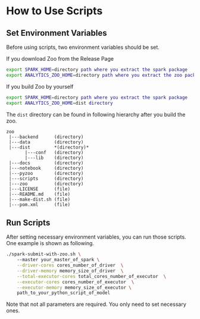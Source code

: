 # How to Use Scripts
## Set Environment Variables

Before using scripts, two environment variables should be set.

If you download Zoo from the Release Page
```bash
export SPARK_HOME=directory path where you extract the spark package
export ANALYTICS_ZOO_HOME=directory path where you extract the zoo package
```

If you build Zoo by yourself
```bash
export SPARK_HOME=directory path where you extract the spark package
export ANALYTICS_ZOO_HOME=dist directory
```
The ```dist``` directory can be found in following hierarchy after you build the zoo.
```
zoo 
 |---backend      (directory)
 |---data         (directory)
 |---dist         *(directory)*
       |---conf   (directory)
       |---lib    (directory)
 |---docs         (directory)
 |---notebook     (directory)
 |---pyzoo        (directory)
 |---scripts      (directory)
 |---zoo          (directory)
 |---LICENSE      (file)
 |---README.md    (file)
 |---make-dist.sh (file)
 |---pom.xml      (file)
```
## Run Scripts
After setting necessary environment variables, you can run those scripts. One example is shown as following.
```bash
./spark-submit-with-zoo.sh \
    --master your_master_of_spark \
    --driver-cores cores_number_of_driver  \
    --driver-memory memory_size_of_driver  \
    --total-executor-cores total_cores_number_of_executor  \
    --executor-cores cores_number_of_executor  \
    --executor-memory memory_size_of_executor \
    path_to_your_python_script_of_model
```
Note that not all parameters are required. You only need to set necessary ones.
